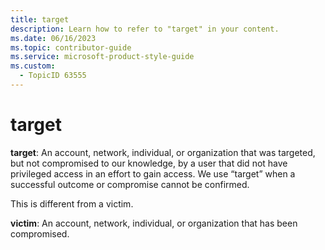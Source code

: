 ```yaml
---
title: target
description: Learn how to refer to "target" in your content.
ms.date: 06/16/2023
ms.topic: contributor-guide
ms.service: microsoft-product-style-guide
ms.custom:
  - TopicID 63555
---
```



# target

**target**: An account, network, individual, or organization that was targeted, but not compromised to our knowledge, by a user that did not have privileged access in an effort to gain access. We use “target” when a successful outcome or compromise cannot be confirmed.

This is different from a victim.

**victim**: An account, network, individual, or organization that has been compromised.